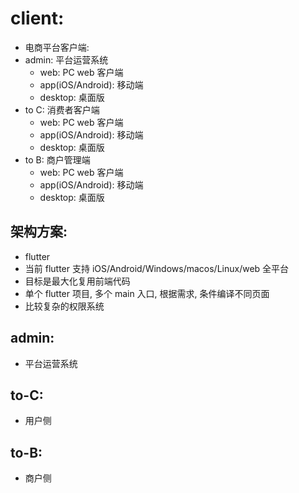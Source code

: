 # client:

- 电商平台客户端:
- admin: 平台运营系统
    - web: PC web 客户端
    - app(iOS/Android): 移动端
    - desktop: 桌面版
- to C: 消费者客户端
    - web: PC web 客户端
    - app(iOS/Android): 移动端
    - desktop: 桌面版
- to B: 商户管理端
    - web: PC web 客户端
    - app(iOS/Android): 移动端
    - desktop: 桌面版

## 架构方案:

- flutter
- 当前 flutter 支持 iOS/Android/Windows/macos/Linux/web 全平台
- 目标是最大化复用前端代码
- 单个 flutter 项目, 多个 main 入口, 根据需求, 条件编译不同页面
- 比较复杂的权限系统

## admin:

- 平台运营系统

## to-C:

- 用户侧

## to-B:

- 商户侧




